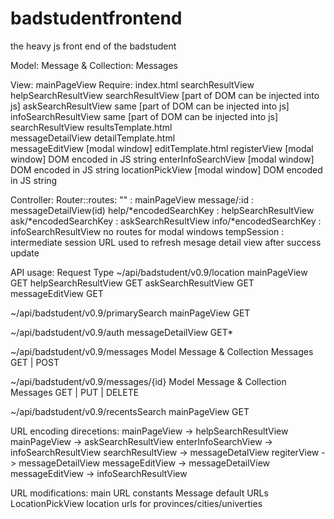 badstudentfrontend
==================

the heavy js front end of the badstudent

Model:	  	Message  &  Collection: Messages

View:  	  	mainPageView								Require:	index.html   searchResultView
			helpSearchResultView									searchResultView 			 [part of DOM can be injected into js]
			askSearchResultView										same 						 [part of DOM can be injected into js]
			infoSearchResultView									same   						 [part of DOM can be injected into js]
			searchResultView										resultsTemplate.html						
			messageDetailView										detailTemplate.html        
			messageEditView  	    [modal window]					editTemplate.html
			registerView			[modal window]					DOM encoded in JS string
			enterInfoSearchView		[modal window]					DOM encoded in JS string
			locationPickView		[modal window]					DOM encoded in JS string

Controller:	Router::routes:
			""   						:   mainPageView
			message/:id 				:   messageDetailView(id)
			help/*encodedSearchKey 		:   helpSearchResultView
			ask/*encodedSearchKey		:	askSearchResultView 
			info/*encodedSearchKey		:   infoSearchResultView
			no routes for modal windows
			tempSession					:	intermediate session URL used to refresh mesage detail view after success update

API usage:																		Request Type
~/api/badstudent/v0.9/location      	mainPageView							GET
										helpSearchResultView					GET
										askSearchResultView						GET
										messageEditView							GET

~/api/badstudent/v0.9/primarySearch		mainPageView							GET

~/api/badstudent/v0.9/auth				messageDetailView						GET*

~/api/badstudent/v0.9/messages			Model Message & Collection Messages		GET | POST

~/api/badstudent/v0.9/messages/{id}		Model Message & Collection Messages		GET | PUT | DELETE

~/api/badstudent/v0.9/recentsSearch		mainPageView							GET

URL encoding direcetions:
mainPageView -> helpSearchResultView
mainPageView -> askSearchResultView
enterInfoSearchView -> infoSearchResultView
searchResultView -> messageDetalView
regiterView -> messageDetailView
messageEditView -> messageDetailView
messageEditView -> infoSearchResultView


URL modifications:
main URL constants
Message default URLs
LocationPickView location urls for provinces/cities/univerties